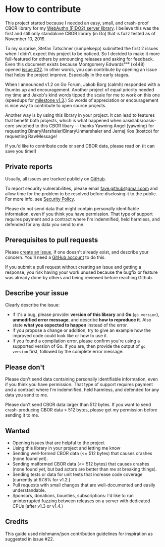 # How to contribute

This project started because I needed an easy, small, and crash-proof CBOR library for my [WebAuthn (FIDO2) server library](https://github.com/fxamacker/webauthn). I believe this was the first and still only standalone CBOR library (in Go) that is fuzz tested as of November 10, 2019.

To my surprise, Stefan Tatschner (rumpelsepp) submitted the first 2 issues when I didn't expect this project to be noticed.  So I decided to make it more full-featured for others by announcing releases and asking for feedback. Even this document exists because Montgomery Edwards⁴⁴⁸ (x448) opened [issue #22](https://github.com/fxamacker/cbor/issues/22).  In other words, you can contribute by opening an issue that helps the project improve. Especially in the early stages.

When I announced v1.2 on Go Forum, Jakob Borg (calmh) responded with a thumbs up and encouragement.  Another project of equal priority needed my time and Jakob's kind words tipped the scale for me to work on this one (speedups for [milestone v1.3](https://github.com/fxamacker/cbor/issues?q=is%3Aopen+is%3Aissue+milestone%3Av1.3.0).) So words of appreciation or encouragement is nice way to contribute to open source projects.

Another way is by using this library in your project. It can lead to features that benefit both projects, which is what happened when oasislabs/oasis-core switched to this CBOR libary -- thanks Yawning Angel (yawning) for requesting BinaryMarshaler/BinaryUnmarshaler and Jernej Kos (kostco) for requesting RawMessage!

If you'd like to contribute code or send CBOR data, please read on (it can save you time!)

## Private reports
Usually, all issues are tracked publicly on [GitHub](https://github.com/fxamacker/cbor/issues). 

To report security vulnerabilities, please email faye.github@gmail.com and allow time for the problem to be resolved before disclosing it to the public.  For more info, see [Security Policy](https://github.com/fxamacker/cbor#security-policy).

Please do not send data that might contain personally identifiable information, even if you think you have permission.  That type of support requires payment and a contract where I'm indemnified, held harmless, and defended for any data you send to me.

## Prerequisites to pull requests
Please [create an issue](https://github.com/fxamacker/cbor/issues/new/choose), if one doesn't already exist, and describe your concern. You'll need a [GitHub account](https://github.com/signup/free) to do this.

If you submit a pull request without creating an issue and getting a response, you risk having your work unused because the bugfix or feature was already done by others and being reviewed before reaching Github.

## Describe your issue
Clearly describe the issue:
* If it's a bug, please provide: **version of this library** and **Go** (`go version`), **unmodified error message**, and describe **how to reproduce it**.  Also state **what you expected to happen** instead of the error.
* If you propose a change or addition, try to give an example how the improved code could look like or how to use it.
* If you found a compilation error, please confirm you're using a supported version of Go. If you are, then provide the output of `go version` first, followed by the complete error message.

## Please don't
Please don't send data containing personally identifiable information, even if you think you have permission.  That type of support requires payment and a contract where I'm indemnified, held harmless, and defended for any data you send to me.

Please don't send CBOR data larger than 512 bytes. If you want to send crash-producing CBOR data > 512 bytes, please get my permission before sending it to me.

## Wanted
* Opening issues that are helpful to the project
* Using this library in your project and letting me know
* Sending well-formed CBOR data (<= 512 bytes) that causes crashes (none found yet).
* Sending malformed CBOR data (<= 512 bytes) that causes crashes (none found yet, but bad actors are better than me at breaking things).
* Sending tests or data for unit tests that increase code coverage (currently at 97.8% for v1.2.)
* Pull requests with small changes that are well-documented and easily understandable.
* Sponsors, donations, bounties, subscriptions: I'd like to run uninterrupted fuzzing between releases on a server with dedicated CPUs (after v1.3 or v1.4.)

## Credits
This guide used nlohmann/json contribution guidelines for inspiration as suggested in issue #22.

